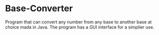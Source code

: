 # Base-Converter

Program that can convert any number from any base to another base at choice mada in Java.
The program has a GUI interface for a simplier use.
